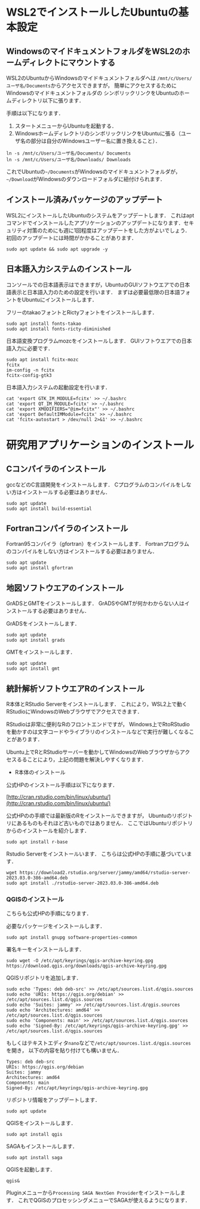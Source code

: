 # WSL2でインストールしたUbuntuの基本設定

## WindowsのマイドキュメントフォルダをWSL2のホームディレクトにマウントする

WSL2のUbuntuからWindowsのマイドキュメントフォルダへは
`/mnt/c/Users/ユーザ名/Documents`からアクセスできますが，
簡単にアクセスするためにWindowsのマイドキュメントフォルダの
シンボリックリンクをUbuntuのホームディレクトリ以下に張ります．

手順は以下になります．

1. スタートメニューからUbuntuを起動する．
1.  WindowsホームディレクトリのシンボリックリンクをUbuntuに張る（ユーザ名の部分は自分のWindowsユーザー名に置き換えること）．
   
```
ln -s /mnt/c/Users/ユーザ名/Documents/ Documents
ln -s /mnt/c/Users/ユーザ名/Downloads/ Downloads
```

これでUbuntuの`~/Documents`がWindowsのマイドキュメントフォルダが，`~/Download`がWindowsのダウンロードフォルダに紐付けられます．

## インストール済みパッケージのアップデート

WSL2にインストールしたUbuntuのシステムをアップデートします．
これはaptコマンドでインストールしたアプリケーションのアップデートになります．セキュリティ対策のためにも週に1回程度はアップデートをした方がよいでしょう．初回のアップデートには時間がかかることがあります．

```
sudo apt update && sudo apt upgrade -y
```

## 日本語入力システムのインストール

コンソールでの日本語表示はできますが，UbuntuのGUIソフトウエアでの日本語表示と日本語入力のための設定を行います．
まずは必要最低限の日本語フォントをUbuntuにインストールします．

フリーのtakaoフォントとRictyフォントをインストールします．

```
sudo apt install fonts-takao
sudo apt install fonts-ricty-diminished
```

日本語変換プログラムmozcをインストールします．
GUIソフトウエアでの日本語入力に必要です．

```
sudo apt install fcitx-mozc
fcitx
im-config -n fcitx
fcitx-config-gtk3
```

日本語入力システムの起動設定を行います．

```
cat 'export GTK_IM_MODULE=fcitx' >> ~/.bashrc
cat 'export QT_IM_MODULE=fcitx' >> ~/.bashrc
cat 'export XMODIFIERS="@im=fcitx"' >> ~/.bashrc
cat 'export DefaultIMModule=fcitx' >> ~/.bashrc
cat 'fcitx-autostart > /dev/null 2>&1' >> ~/.bashrc
```

# 研究用アプリケーションのインストール

## Cコンパイラのインストール

gccなどのC言語開発をインストールします．
Cプログラムのコンパイルをしない方はインストールする必要はありません．

```
sudo apt update
sudo apt install build-essential
```

## Fortranコンパイラのインストール

Fortran95コンパイラ（gfortran）をインストールします．
Fortranプログラムのコンパイルをしない方はインストールする必要はありません．

```
sudo apt update
sudo apt install gfortran
```

## 地図ソフトウエアのインストール
GrADSとGMTをインストールします．
GrADSやGMTが何かわからない人はインストールする必要はありません．

GrADSをインストールします．

```
sudo apt update
sudo apt install grads
```

GMTをインストールします．

```
sudo apt update
sudo apt install gmt
```

## 統計解析ソフトウエアRのインストール

R本体とRStudio Serverをインストールします．
これにより，WSL2上で動くRStudioにWindowsのWebブラウザでアクセスできます．

RStudioは非常に便利なRのフロントエンドですが，
Windows上でRtoRStudioを動かすのは文字コードやライブラリのインストールなどで実行が難しくなることがあります．

Ubuntu上でRとRStudioサーバーを動かしてWindowsのWebブラウザからアクセスるることにより，上記の問題を解決しやすくなります．

- R本体のインストール

公式HPのインストール手順は以下になります．

[http://cran.rstudio.com/bin/linux/ubuntu/](http://cran.rstudio.com/bin/linux/ubuntu/)

公式HPのの手順では最新版のRをインストールできますが，
Ubuntuのリポジトリにあるものもそれほど古いものではありません．
ここではUbuntuリポジトリからのインストールを紹介します．

```
sudo apt install r-base
```

Rstudio Serverをインストールいます．
こちらは公式HPの手順に基づいています．

```
wget https://download2.rstudio.org/server/jammy/amd64/rstudio-server-2023.03.0-386-amd64.deb
sudo apt install ./rstudio-server-2023.03.0-386-amd64.deb
```

### QGISのインストール

こちらも公式HPの手順になります．

必要なパッケージをインストールします．

```
sudo apt install gnupg software-properties-common
```

署名キーをインストールします．

```
sudo wget -O /etc/apt/keyrings/qgis-archive-keyring.gpg https://download.qgis.org/downloads/qgis-archive-keyring.gpg
```

QGISリポジトリを追加します．

```
sudo echo 'Types: deb deb-src' >> /etc/apt/sources.list.d/qgis.sources
sudo echo 'URIs: https://qgis.org/debian' >> /etc/apt/sources.list.d/qgis.sources
sudo echo 'Suites: jammy' >> /etc/apt/sources.list.d/qgis.sources
sudo echo 'Architectures: amd64' >> /etc/apt/sources.list.d/qgis.sources
sudo echo 'Components: main' >> /etc/apt/sources.list.d/qgis.sources
sudo echo 'Signed-By: /etc/apt/keyrings/qgis-archive-keyring.gpg' >> /etc/apt/sources.list.d/qgis.sources
```

もしくはテキストエディタ`nano`などで`/etc/apt/sources.list.d/qgis.sources`を開き，
以下の内容を貼り付けても構いません．

```
Types: deb deb-src
URIs: https://qgis.org/debian
Suites: jammy
Architectures: amd64
Components: main
Signed-By: /etc/apt/keyrings/qgis-archive-keyring.gpg
```

リポジトリ情報をアップデートします．
```
sudo apt update
```

QGISをインストールします．

```
sudo apt install qgis
```

SAGAもインストールします．

```
sudo apt install saga
```

QGISを起動します．

```
qgis&
```

Pluginメニューから`Processing SAGA NextGen Provider`をインストールします．
これでQGISのプロセッシングメニューでSAGAが使えるようになります．